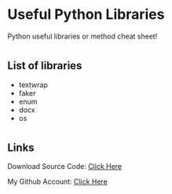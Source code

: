 # Useful Python Libraries
Python useful libraries or method cheat sheet!

#
## List of libraries
- textwrap
- faker
- enum
- docx
- os

#
## Links

Download Source Code: [Click Here](https://github.com/dori-dev/useful-python-libraries/archive/refs/heads/master.zip)

My Github Account: [Click Here](https://github.com/dori-dev/)
